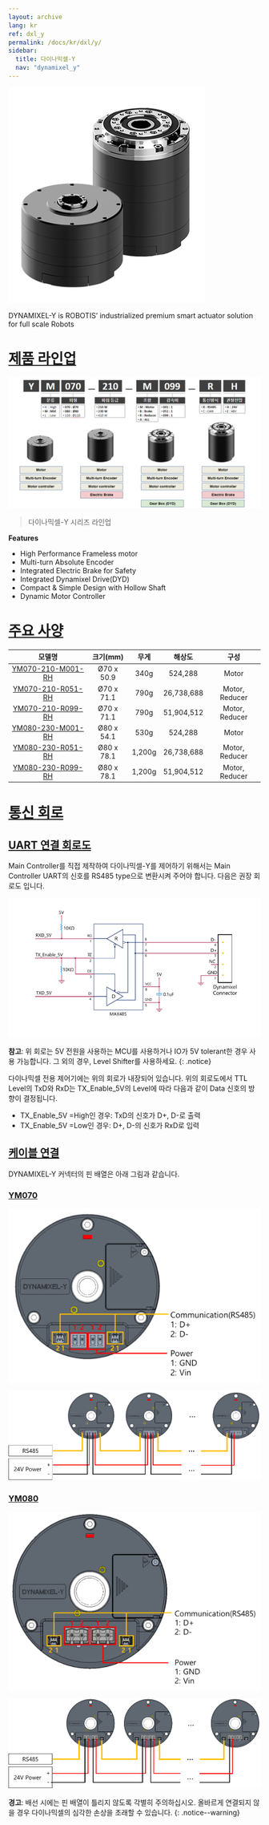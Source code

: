 ```yaml
---
layout: archive
lang: kr
ref: dxl_y
permalink: /docs/kr/dxl/y/
sidebar:
  title: 다이나믹셀-Y
  nav: "dynamixel_y"
---
```


![](/assets/images/dxl/y/y_series_product.png)

DYNAMIXEL-Y is ROBOTIS’ industrialized premium smart actuator solution for full scale Robots

# [제품 라인업](#제품-라인업)

![](/assets/images/dxl/y/dxl_y_productline_kr.png)

> 다이나믹셀-Y 시리즈 라인업

**Features**
- High Performance Frameless motor
- Multi-turn Absolute Encoder
- Integrated Electric Brake for Safety
- Integrated Dynamixel Drive(DYD)
- Compact & Simple Design with Hollow Shaft
- Dynamic Motor Controller

# [주요 사양](#주요-사양)

|     모델명          |   크기(mm)    |   무게  |  해상도    |       구성       |
|:-------------------:|:-------------:|:------:|:----------:|:---------------:|
| [YM070-210-M001-RH] | Ø70 x 50.9    | 340g   | 524,288    | Motor          |
| [YM070-210-R051-RH] | Ø70 x 71.1    | 790g   | 26,738,688 | Motor, Reducer |
| [YM070-210-R099-RH] | Ø70 x 71.1    | 790g   | 51,904,512 | Motor, Reducer |
| [YM080-230-M001-RH] | Ø80 x 54.1    | 530g   | 524,288    | Motor          |
| [YM080-230-R051-RH] | Ø80 x 78.1    | 1,200g | 26,738,688 | Motor, Reducer |
| [YM080-230-R099-RH] | Ø80 x 78.1    | 1,200g | 51,904,512 | Motor, Reducer |

# [통신 회로](#통신-회로)

## [UART 연결 회로도](#uart-연결-회로도)

Main Controller를 직접 제작하여 다이나믹셀-Y를 제어하기 위해서는 Main Controller UART의 신호를 RS485 type으로 변환시켜 주어야 합니다. 다음은 권장 회로도 입니다.

![](/assets/images/dxl/y/uart_connection.PNG)

**참고**: 위 회로는 5V 전원을 사용하는 MCU를 사용하거나 IO가 5V tolerant한 경우 사용 가능합니다. 그 외의 경우, Level Shifter를 사용하세요.
{: .notice}

다이나믹셀 전용 제어기에는 위의 회로가 내장되어 있습니다. 위의 회로도에서 TTL Level의 TxD와 RxD는 TX_Enable_5V의 Level에 따라 다음과 같이 Data 신호의 방향이 결정됩니다.
- TX_Enable_5V =High인 경우: TxD의 신호가 D+, D-로 출력
- TX_Enable_5V =Low인 경우: D+, D-의 신호가 RxD로 입력

## [케이블 연결](#케이블-연결)
DYNAMIXEL-Y 커넥터의 핀 배열은 아래 그림과 같습니다.

### [YM070](#ym070)
![](/assets/images/dxl/y/70_connect_cable_1.png) 

![](/assets/images/dxl/y/70_connect_cable_2.png)

### [YM080](#ym080)
![](/assets/images/dxl/y/80_connect_cable_1.PNG)

![](/assets/images/dxl/y/80_connect_cable_2.PNG)

**경고**: 배선 시에는 핀 배열이 틀리지 않도록 각별히 주의하십시오. 올바르게 연결되지 않을 경우 다이나믹셀의 심각한 손상을 초래할 수 있습니다.
{: .notice--warning}

[YM070-210-M001-RH]: /docs/kr/dxl/y/ym070-210-m001-rh/
[YM070-210-R051-RH]: /docs/kr/dxl/y/ym070-210-r051-rh/
[YM070-210-R099-RH]: /docs/kr/dxl/y/ym070-210-r099-rh/
[YM080-230-M001-RH]: /docs/kr/dxl/y/ym080-230-m001-rh/
[YM080-230-R051-RH]: /docs/kr/dxl/y/ym080-230-r051-rh/
[YM080-230-R099-RH]: /docs/kr/dxl/y/ym080-230-r099-rh/